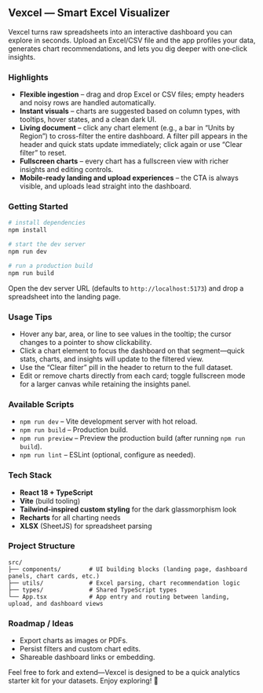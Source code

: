 ## Vexcel — Smart Excel Visualizer

Vexcel turns raw spreadsheets into an interactive dashboard you can explore in seconds. Upload an Excel/CSV file and the app profiles your data, generates chart recommendations, and lets you dig deeper with one‑click insights.

### Highlights
- **Flexible ingestion** – drag and drop Excel or CSV files; empty headers and noisy rows are handled automatically.
- **Instant visuals** – charts are suggested based on column types, with tooltips, hover states, and a clean dark UI.
- **Living document** – click any chart element (e.g., a bar in “Units by Region”) to cross-filter the entire dashboard. A filter pill appears in the header and quick stats update immediately; click again or use “Clear filter” to reset.
- **Fullscreen charts** – every chart has a fullscreen view with richer insights and editing controls.
- **Mobile-ready landing and upload experiences** – the CTA is always visible, and uploads lead straight into the dashboard.

### Getting Started
```bash
# install dependencies
npm install

# start the dev server
npm run dev

# run a production build
npm run build
```

Open the dev server URL (defaults to `http://localhost:5173`) and drop a spreadsheet into the landing page.

### Usage Tips
- Hover any bar, area, or line to see values in the tooltip; the cursor changes to a pointer to show clickability.
- Click a chart element to focus the dashboard on that segment—quick stats, charts, and insights will update to the filtered view.
- Use the “Clear filter” pill in the header to return to the full dataset.
- Edit or remove charts directly from each card; toggle fullscreen mode for a larger canvas while retaining the insights panel.

### Available Scripts
- `npm run dev` – Vite development server with hot reload.
- `npm run build` – Production build.
- `npm run preview` – Preview the production build (after running `npm run build`).
- `npm run lint` – ESLint (optional, configure as needed).

### Tech Stack
- **React 18 + TypeScript**
- **Vite** (build tooling)
- **Tailwind-inspired custom styling** for the dark glassmorphism look
- **Recharts** for all charting needs
- **XLSX** (SheetJS) for spreadsheet parsing

### Project Structure
```
src/
├── components/        # UI building blocks (landing page, dashboard panels, chart cards, etc.)
├── utils/             # Excel parsing, chart recommendation logic
├── types/             # Shared TypeScript types
└── App.tsx            # App entry and routing between landing, upload, and dashboard views
```

### Roadmap / Ideas
- Export charts as images or PDFs.
- Persist filters and custom chart edits.
- Shareable dashboard links or embedding.

Feel free to fork and extend—Vexcel is designed to be a quick analytics starter kit for your datasets. Enjoy exploring! 🎉
